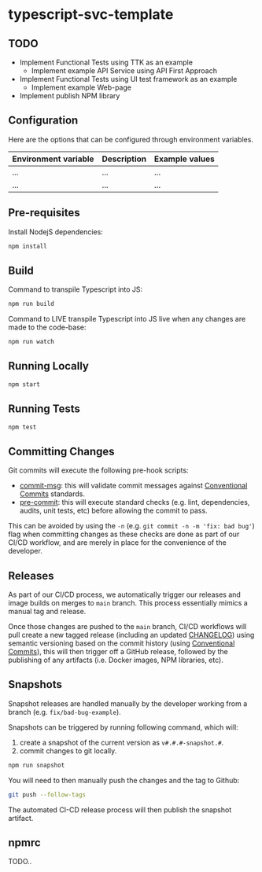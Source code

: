 # typescript-svc-template

## TODO

- Implement Functional Tests using TTK as an example
  - Implement example API Service using API First Approach
- Implement Functional Tests using UI test framework as an example
  - Implement example Web-page
- Implement publish NPM library

## Configuration

Here are the options that can be configured through environment variables.

| Environment variable | Description | Example values |
| -------------------- | ----------- | ------ |
| ...   | ... | ... |
| ...   | ... | ... |

## Pre-requisites

Install NodejS dependencies:

```bash
npm install
```

## Build

Command to transpile Typescript into JS:

```bash
npm run build
```

Command to LIVE transpile Typescript into JS live when any changes are made to the code-base:

```bash
npm run watch
```

## Running Locally

```bash
npm start
```

## Running Tests

```bash
npm test
```

## Committing Changes

Git commits will execute the following pre-hook scripts:

- [commit-msg](./.husky/commit-msg): this will validate commit messages against [Conventional Commits](https://www.conventionalcommits.org/en/v1.0.0/) standards.
- [pre-commit](./.husky/pre-commit): this will execute standard checks (e.g. lint, dependencies, audits, unit tests, etc) before allowing the commit to pass.

This can be avoided by using the `-n` (e.g. `git commit -n -m 'fix: bad bug'`) flag when committing changes as these checks are done as part of our CI/CD workflow, and are merely in place for the convenience of the developer.

## Releases

As part of our CI/CD process, we automatically trigger our releases and image builds on merges to `main` branch. This process essentially mimics a manual tag and release.

Once those changes are pushed to the `main` branch, CI/CD workflows will pull create a new tagged release (including an updated [CHANGELOG](./CHANGELOG.md)) using semantic versioning based on the commit history (using [Conventional Commits](https://www.conventionalcommits.org/en/v1.0.0/)), this will then trigger off a GitHub release, followed by the publishing of any artifacts (i.e. Docker images, NPM libraries, etc).

## Snapshots

Snapshot releases are handled manually by the developer working from a branch (e.g. `fix/bad-bug-example`).

Snapshots can be triggered by running following command, which will:

  1. create a snapshot of the current version as `v#.#.#-snapshot.#`.
  2. commit changes to git locally.

```bash
npm run snapshot
```

You will need to then manually push the changes and the tag to Github:

```bash
git push --follow-tags
```

The automated CI-CD release process will then publish the snapshot artifact.

## npmrc

TODO..
